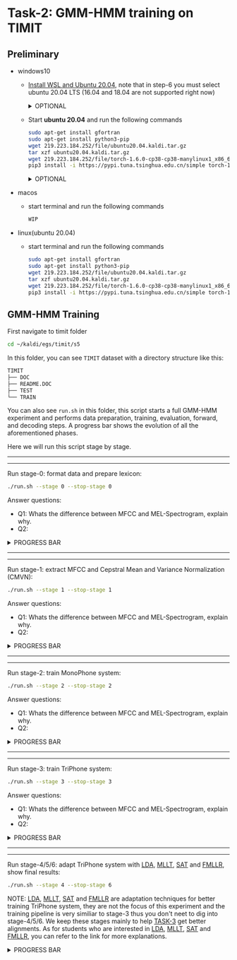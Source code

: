 # Task-2: GMM-HMM training on TIMIT

## Preliminary



- windows10
  - [Install WSL and Ubuntu 20.04](https://docs.microsoft.com/en-us/windows/wsl/install-win10), note that in step-6 you must select ubuntu 20.04 LTS (16.04 and 18.04 are not supported right now)

	<details>
	<summary>OPTIONAL</summary>

	WSL is installed on the system disk by default. If the remaining space of your system disk is less than 5G, you can move wsl to other disks. To do this, first download [LxRunOffline](https://github.com/DDoSolitary/LxRunOffline/releases/download/v3.5.0/LxRunOffline-v3.5.0-msvc.zip), copy `LxRunOffline.exe` and `LxRunOfflineShellExt.dll` to `C:\Windows\System32`, then open **PowerShell** and run the following commands:
	
	first shut down your wsl:
	```sh
	wsl --shutdown
	```
	then check names of installed wsl, in our case, the default name should be `Ubuntu-20.04`:
	```sh
	LxRunOffline list
	```
	move wsl(Ubuntu-20.04) to D:\Linux\Ubuntu-20.04:
	```sh
	LxRunOffline m -n Ubuntu-20.04 -d D:\Linux\Ubuntu-20.04
	```
	</details>

  - Start **ubuntu 20.04** and run the following commands

	```sh
	sudo apt-get install gfortran
	sudo apt-get install python3-pip
	wget 219.223.184.252/file/ubuntu20.04.kaldi.tar.gz
	tar xzf ubuntu20.04.kaldi.tar.gz
	wget 219.223.184.252/file/torch-1.6.0-cp38-cp38-manylinux1_x86_64.whl
	pip3 install -i https://pypi.tuna.tsinghua.edu.cn/simple torch-1.6.0-cp38-cp38-manylinux1_x86_64.whl
	```

	<details>
	<summary>OPTIONAL</summary>

	if you encounter `temporary failure resolving xxx` while installing pkgs,
	follow [this link](https://gist.github.com/coltenkrauter/608cfe02319ce60facd76373249b8ca6) to fix wsl2 dns problem.
	if apt-get is too slow,
	follow [this link](https://blog.csdn.net/xiangxianghehe/article/details/105688062) to change apt sources
	
	</details>



- macos
  - start terminal and run the following commands
	```sh
	WIP
	```


- linux(ubuntu 20.04)
  - start terminal and run the following commands
	```sh
	sudo apt-get install gfortran
	sudo apt-get install python3-pip
	wget 219.223.184.252/file/ubuntu20.04.kaldi.tar.gz
	tar xzf ubuntu20.04.kaldi.tar.gz
	wget 219.223.184.252/file/torch-1.6.0-cp38-cp38-manylinux1_x86_64.whl
	pip3 install -i https://pypi.tuna.tsinghua.edu.cn/simple torch-1.6.0-cp38-cp38-manylinux1_x86_64.whl
	```

## GMM-HMM Training

First navigate to timit folder
```sh
cd ~/kaldi/egs/timit/s5
```

In this folder, you can see `TIMIT` dataset with a directory structure like this:

```sh
TIMIT
├── DOC
├── README.DOC
├── TEST
└── TRAIN
```

You can also see `run.sh` in this folder, this script starts a full GMM-HMM experiment and performs data preparation, training, evaluation, forward, and decoding steps. A progress bar shows the evolution of all the aforementioned phases.

Here we will run this script stage by stage.

---
---

Run stage-0: format data and prepare lexicon:
```sh
./run.sh --stage 0 --stop-stage 0
```
Answer questions:
- Q1: Whats the difference between MFCC and MEL-Spectrogram, explain why.
- Q2:

<details>
<summary>PROGRESS BAR</summary>

```
============================================================================
                Data & Lexicon & Language Preparation
============================================================================
......
Data preparation succeeded
......
Dictionary & language model preparation succeeded
......
Checking xxx
......
Succeeded in formatting data.
```
</details>

---
---

Run stage-1: extract MFCC and Cepstral Mean and Variance Normalization (CMVN):
```sh
./run.sh --stage 1 --stop-stage 1
```

Answer questions:
- Q1: Whats the difference between MFCC and MEL-Spectrogram, explain why.
- Q2:

<details>
<summary>PROGRESS BAR</summary>

```sh
============================================================================
         MFCC Feature Extration & CMVN for Training and Test set
============================================================================
......
steps/make_mfcc.sh: Succeeded creating MFCC features for train
......
steps/compute_cmvn_stats.sh data/train exp/make_mfcc/train mfcc
......
Succeeded creating CMVN stats for train.
......
```
</details>

---
---

Run stage-2: train MonoPhone system:
```sh
./run.sh --stage 2 --stop-stage 2
```


Answer questions:
- Q1: Whats the difference between MFCC and MEL-Spectrogram, explain why.
- Q2:

<details>
<summary>PROGRESS BAR</summary>

```sh
============================================================================
                     MonoPhone Training & Decoding
============================================================================
......
steps/train_mono.sh: Initializing monophone system.
steps/train_mono.sh: Compiling training graphs
steps/train_mono.sh: Aligning data equally (pass 0)
steps/train_mono.sh: Pass 1
steps/train_mono.sh: Aligning data
steps/train_mono.sh: Pass 2
steps/train_mono.sh: Aligning data
steps/train_mono.sh: Pass 3
......
steps/train_mono.sh: Done training monophone system in exp/mono
......
steps/decode.sh --nj 5 --cmd run.pl --mem 4G exp/mono/graph data/dev exp/mono/decode_dev
......
steps/decode.sh --nj 5 --cmd run.pl --mem 4G exp/mono/graph data/test exp/mono/decode_test
......
```
</details>

---
---

Run stage-3: train TriPhone system:
```sh
./run.sh --stage 3 --stop-stage 3
```


Answer questions:
- Q1: Whats the difference between MFCC and MEL-Spectrogram, explain why.
- Q2:

<details>
<summary>PROGRESS BAR</summary>

```sh
============================================================================
           tri1 : Deltas + Delta-Deltas Training & Decoding
============================================================================
......
steps/train_deltas.sh: accumulating tree stats
steps/train_deltas.sh: getting questions for tree-building, via clustering
steps/train_deltas.sh: building the tree
steps/train_deltas.sh: converting alignments from exp/mono_ali to use current tree
steps/train_deltas.sh: compiling graphs of transcripts
steps/train_deltas.sh: training pass 1
steps/train_deltas.sh: training pass 2
steps/train_deltas.sh: training pass 3
......
steps/decode.sh --nj 5 --cmd run.pl --mem 4G exp/tri1/graph data/dev exp/tri1/decode_dev
......
steps/decode.sh --nj 5 --cmd run.pl --mem 4G exp/tri1/graph data/test exp/tri1/decode_test
......
```
</details>

---
---

Run stage-4/5/6: adapt TriPhone system with [LDA](https://www.cnblogs.com/pinard/p/6244265.html), [MLLT](http://kaldi-asr.org/doc/transform.html#transform_mllt), [SAT](http://jcip.cipsc.org.cn/CN/Y2004/V18/I3/62) and [FMLLR](https://blog.csdn.net/xmdxcsj/article/details/78512645), show final results:
```sh
./run.sh --stage 4 --stop-stage 6
```

NOTE: [LDA](https://www.cnblogs.com/pinard/p/6244265.html), [MLLT](http://kaldi-asr.org/doc/transform.html#transform_mllt), [SAT](http://jcip.cipsc.org.cn/CN/Y2004/V18/I3/62) and [FMLLR](https://blog.csdn.net/xmdxcsj/article/details/78512645) are adaptation techniques for better training TriPhone system, they are not the focus of this experiment and the training pipeline is very similiar to stage-3 thus you don't neet to dig into stage-4/5/6. We keep these stages mainly to help [TASK-3](https://github.com/thuhcsi/DNN-HMM-Course/tree/main/T3-DNN-HMM) get better alignments. As for students who are interested in [LDA](https://www.cnblogs.com/pinard/p/6244265.html), [MLLT](http://kaldi-asr.org/doc/transform.html#transform_mllt), [SAT](http://jcip.cipsc.org.cn/CN/Y2004/V18/I3/62) and [FMLLR](https://blog.csdn.net/xmdxcsj/article/details/78512645), you can refer to the link for more explanations.

<details>
<summary>PROGRESS BAR</summary>

```sh
============================================================================
                 tri2 : LDA + MLLT Training & Decoding
============================================================================
......
steps/train_lda_mllt.sh: Accumulating LDA statistics.
steps/train_lda_mllt.sh: Accumulating tree stats
steps/train_lda_mllt.sh: Getting questions for tree clustering.
steps/train_lda_mllt.sh: Building the tree
steps/train_lda_mllt.sh: Initializing the model
steps/train_lda_mllt.sh: Converting alignments from exp/tri1_ali to use current tree
steps/train_lda_mllt.sh: Compiling graphs of transcripts
Training pass 1
Training pass 2
steps/train_lda_mllt.sh: Estimating MLLT
Training pass 3
Training pass 4
steps/train_lda_mllt.sh: Estimating MLLT
Training pass 5
Training pass 6
......
steps/decode.sh --nj 5 --cmd run.pl --mem 4G exp/tri2/graph data/dev exp/tri2/decode_dev
......
steps/decode.sh --nj 5 --cmd run.pl --mem 4G exp/tri2/graph data/test exp/tri2/decode_test
......
============================================================================
              tri3 : LDA + MLLT + SAT Training & Decoding
============================================================================
......
steps/train_sat.sh: feature type is lda
steps/train_sat.sh: obtaining initial fMLLR transforms since not present in exp/tri2_ali
steps/train_sat.sh: Accumulating tree stats
steps/train_sat.sh: Getting questions for tree clustering.
steps/train_sat.sh: Building the tree
steps/train_sat.sh: Initializing the model
steps/train_sat.sh: Converting alignments from exp/tri2_ali to use current tree
steps/train_sat.sh: Compiling graphs of transcripts
Pass 1
Pass 2
Estimating fMLLR transforms
Pass 3
Pass 4
Estimating fMLLR transforms
Pass 5
Pass 6
......
steps/decode_fmllr.sh --nj 5 --cmd run.pl --mem 4G exp/tri3/graph data/dev exp/tri3/decode_dev
......
steps/decode_fmllr.sh --nj 5 --cmd run.pl --mem 4G exp/tri3/graph data/test exp/tri3/decode_test
......
============================================================================
               DNN Hybrid Training & Decoding (deprecated)
============================================================================
Gmm-Hmm training has been done via the above command lines.
For Dnn training, we will use pytorch instead of kaldi.
============================================================================
                    Getting Results [see RESULTS file]
============================================================================
%WER 31.6 | 400 15057 | 71.9 19.2 8.8 3.5 31.6 100.0 | -0.481 | exp/mono/decode_dev/score_5/ctm_39phn.filt.sys
%WER 24.8 | 400 15057 | 79.2 15.6 5.2 3.9 24.8 100.0 | -0.153 | exp/tri1/decode_dev/score_10/ctm_39phn.filt.sys
%WER 22.7 | 400 15057 | 81.0 14.2 4.8 3.7 22.7 99.5 | -0.294 | exp/tri2/decode_dev/score_10/ctm_39phn.filt.sys
%WER 20.4 | 400 15057 | 82.7 12.6 4.6 3.1 20.4 99.8 | -0.611 | exp/tri3/decode_dev/score_10/ctm_39phn.filt.sys
%WER 23.3 | 400 15057 | 80.7 14.7 4.5 4.0 23.3 99.8 | -0.409 | exp/tri3/decode_dev.si/score_8/ctm_39phn.filt.sys
%WER 31.7 | 192 7215 | 71.6 19.0 9.4 3.3 31.7 100.0 | -0.450 | exp/mono/decode_test/score_5/ctm_39phn.filt.sys
%WER 26.3 | 192 7215 | 77.6 16.9 5.5 4.0 26.3 100.0 | -0.134 | exp/tri1/decode_test/score_10/ctm_39phn.filt.sys
%WER 23.7 | 192 7215 | 79.8 14.9 5.3 3.5 23.7 99.5 | -0.301 | exp/tri2/decode_test/score_10/ctm_39phn.filt.sys
%WER 22.3 | 192 7215 | 80.9 14.0 5.1 3.2 22.3 99.5 | -0.564 | exp/tri3/decode_test/score_10/ctm_39phn.filt.sys
%WER 24.7 | 192 7215 | 78.5 15.7 5.8 3.2 24.7 99.5 | -0.229 | exp/tri3/decode_test.si/score_10/ctm_39phn.filt.sys
============================================================================
Finished successfully on Wed Oct 21 03:06:29 UTC 2020
============================================================================
```
</details>
